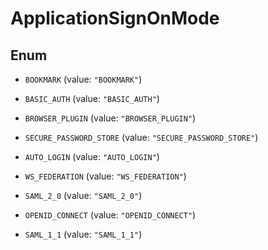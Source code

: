 

# ApplicationSignOnMode

## Enum


* `BOOKMARK` (value: `"BOOKMARK"`)

* `BASIC_AUTH` (value: `"BASIC_AUTH"`)

* `BROWSER_PLUGIN` (value: `"BROWSER_PLUGIN"`)

* `SECURE_PASSWORD_STORE` (value: `"SECURE_PASSWORD_STORE"`)

* `AUTO_LOGIN` (value: `"AUTO_LOGIN"`)

* `WS_FEDERATION` (value: `"WS_FEDERATION"`)

* `SAML_2_0` (value: `"SAML_2_0"`)

* `OPENID_CONNECT` (value: `"OPENID_CONNECT"`)

* `SAML_1_1` (value: `"SAML_1_1"`)



